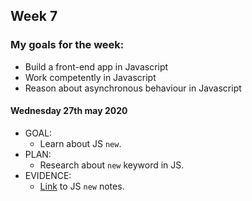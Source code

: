 ## Week 7

### My goals for the week:

* Build a front-end app in Javascript
* Work competently in Javascript
* Reason about asynchronous behaviour in Javascript

#### Wednesday 27th may 2020

* GOAL: 
   * Learn about JS `new`.
* PLAN:
   * Research about `new` keyword in JS.
* EVIDENCE:
   * [Link](https://github.com/mbrad26/MyLearningTracker/blob/master/notes_to_self/week7_notes.md) to JS `new` notes.
 
